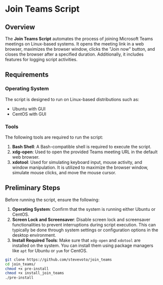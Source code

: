 # Join Teams Script

## Overview

The **Join Teams Script** automates the process of joining Microsoft Teams meetings on Linux-based systems. It opens the meeting link in a web browser, maximizes the browser window, clicks the "Join now" button, and closes the browser after a specified duration. Additionally, it includes features for logging script activities.

## Requirements

### Operating System

The script is designed to run on Linux-based distributions such as:

- Ubuntu with GUI
- CentOS with GUI

### Tools

The following tools are required to run the script:

1. **Bash Shell**: A Bash-compatible shell is required to execute the script.
2. **xdg-open**: Used to open the provided Teams meeting URL in the default web browser.
3. **xdotool**: Used for simulating keyboard input, mouse activity, and window manipulation. It is utilized to maximize the browser window, simulate mouse clicks, and move the mouse cursor.

## Preliminary Steps

Before running the script, ensure the following:

1. **Operating System**: Confirm that the system is running either Ubuntu or CentOS.
2. **Screen Lock and Screensaver**: Disable screen lock and screensaver functionalities to prevent interruptions during script execution. This can typically be done through system settings or configuration options in the desktop environment.
3. **Install Required Tools**: Make sure that `xdg-open` and `xdotool` are installed on the system. You can install them using package managers like `apt` for Ubuntu or `yum` for CentOS.

```bash
git clone https://github.com/stevevoto/join_teams
cd join_teams/
chmod +x pre-install 
chmod +x install_join_teams 
./pre-install 
